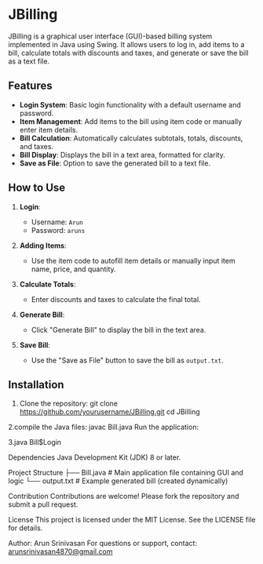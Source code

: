 # JBilling

JBilling is a graphical user interface (GUI)-based billing system implemented in Java using Swing. It allows users to log in, add items to a bill, calculate totals with discounts and taxes, and generate or save the bill as a text file.

## Features

- **Login System**: Basic login functionality with a default username and password.
- **Item Management**: Add items to the bill using item code or manually enter item details.
- **Bill Calculation**: Automatically calculates subtotals, totals, discounts, and taxes.
- **Bill Display**: Displays the bill in a text area, formatted for clarity.
- **Save as File**: Option to save the generated bill to a text file.

## How to Use

1. **Login**:
   - Username: `Arun`
   - Password: `aruns`

2. **Adding Items**:
   - Use the item code to autofill item details or manually input item name, price, and quantity.

3. **Calculate Totals**:
   - Enter discounts and taxes to calculate the final total.

4. **Generate Bill**:
   - Click "Generate Bill" to display the bill in the text area.

5. **Save Bill**:
   - Use the "Save as File" button to save the bill as `output.txt`.

## Installation

1. Clone the repository:
   git clone https://github.com/yourusername/JBilling.git
   cd JBilling

2.compile the Java files:
   javac Bill.java
Run the application:

3.java Bill$Login

Dependencies
Java Development Kit (JDK) 8 or later.

Project Structure
├── Bill.java      # Main application file containing GUI and logic
└── output.txt     # Example generated bill (created dynamically)

Contribution
Contributions are welcome! Please fork the repository and submit a pull request.

License
This project is licensed under the MIT License. See the LICENSE file for details.

Author: Arun Srinivasan
For questions or support, contact: arunsrinivasan4870@gmail.com

